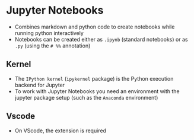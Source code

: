 # Jupyter Notebooks

- Combines markdown and python code to create notebooks while running python interactively
- Notebooks can be created either as `.ipynb` (standard notebooks) or as `.py` (using the `# %%` annotation)

## Kernel

- The `IPython kernel` (`ipykernel` package) is the Python execution backend for Jupyter
- To work with Jupyter Notebooks you need an environment with the jupyter package setup (such as the `Anaconda` environment)

## Vscode

- On VScode, the extension is required
